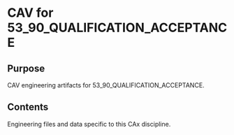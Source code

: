 # CAV for 53_90_QUALIFICATION_ACCEPTANCE

## Purpose
CAV engineering artifacts for 53_90_QUALIFICATION_ACCEPTANCE.

## Contents
Engineering files and data specific to this CAx discipline.
